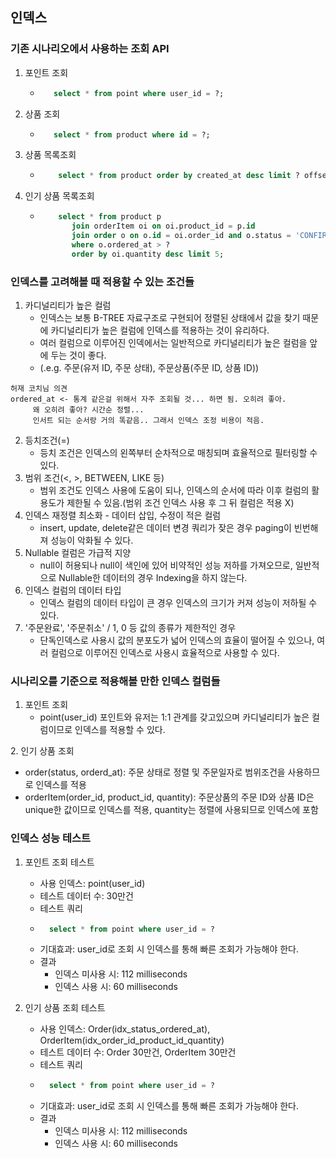 ## 인덱스

### 기존 시나리오에서 사용하는 조회 API

1. 포인트 조회
   - ```sql
        select * from point where user_id = ?;
        ```
2. 상품 조회
   - ```sql
        select * from product where id = ?;
        ```
3. 상품 목록조회
   - ```sql
         select * from product order by created_at desc limit ? offset ?;
        ```
4. 인기 상품 목록조회
   - ```sql
         select * from product p 
            join orderItem oi on oi.product_id = p.id
            join order o on o.id = oi.order_id and o.status = 'CONFIRM'
            where o.ordered_at > ?
            order by oi.quantity desc limit 5;
        ```

### 인덱스를 고려해볼 때 적용할 수 있는 조건들

1. 카디널리티가 높은 컬럼
   - 인덱스는 보통 B-TREE 자료구조로 구현되어 정렬된 상태에서 값을 찾기 때문에 카디널리티가 높은 컬럼에 인덱스를 적용하는 것이 유리하다.
   - 여러 컬럼으로 이루어진 인덱에서는 일반적으로 카디널리티가 높은 컬럼을 앞에 두는 것이 좋다.
   - (.e.g. 주문(유저 ID, 주문 상태), 주문상품(주문 ID, 상품 ID))
```text
허재 코치님 의견
ordered_at <- 통계 같은걸 위해서 자주 조회될 것... 하면 됨. 오히려 좋아.
     왜 오히려 좋아? 시간순 정렬...
     인서트 되는 순서랑 거의 똑같음.. 그래서 인덱스 조정 비용이 적음.
```
2. 등치조건(=)
   - 등치 조건은 인덱스의 왼쪽부터 순차적으로 매칭되며 효율적으로 필터링할 수 있다.
3. 범위 조건(<, >, BETWEEN, LIKE 등)
   - 범위 조건도 인덱스 사용에 도움이 되나, 인덱스의 순서에 따라 이후 컬럼의 활용도가 제한될 수 있음.(범위 조건 인덱스 사용 후 그 뒤 컬럼은 적용 X)
3. 인덱스 재정렬 최소화 - 데이터 삽입, 수정이 적은 컬럼 
   - insert, update, delete같은 데이터 변경 쿼리가 잦은 경우 paging이 빈번해져 성능이 악화될 수 있다.
4. Nullable 컬럼은 가급적 지양
   - null이 허용되나 null이 색인에 있어 비약적인 성능 저하를 가져오므로, 일반적으로 Nullable한 데이터의 경우 Indexing을 하지 않는다.
5. 인덱스 컬럼의 데이터 타입
   - 인덱스 컬럼의 데이터 타입이 큰 경우 인덱스의 크기가 커져 성능이 저하될 수 있다.
6. '주문완료', '주문취소' / 1, 0 등 값의 종류가 제한적인 경우
   - 단독인덱스로 사용시 값의 분포도가 넓어 인덱스의 효율이 떨어질 수 있으나, 여러 컬럼으로 이루어진 인덱스로 사용시 효율적으로 사용할 수 있다.


### 시나리오를 기준으로 적용해볼 만한 인덱스 컬럼들

1. 포인트 조회
   - point(user_id) 포인트와 유저는 1:1 관계를 갖고있으며 카디널리티가 높은 컬럼이므로 인덱스를 적용할 수 있다.

[//]: # (2. 주문 목록 조회)

[//]: # (   - order&#40;user_id, status&#41;: 두개의 칼럼을 포함한 쿼리 사용성을 고려하여 인덱스를 적용)
2. 인기 상품 조회
   - order(status, orderd_at): 주문 상태로 정렬 및 주문일자로 범위조건을 사용하므로 인덱스를 적용
   - orderItem(order_id, product_id, quantity): 주문상품의 주문 ID와 상품 ID은 unique한 값이므로 인덱스를 적용, quantity는 정렬에 사용되므로 인덱스에 포함

[//]: # (   - orderItem&#40;state, quantity desc&#41;: order by를 위해 상품의 판매량을 기준으로 정렬하므로 인덱스를 적용)


### 인덱스 성능 테스트

1. 포인트 조회 테스트
   - 사용 인덱스: point(user_id)
   - 테스트 데이터 수: 30만건
   - 테스트 쿼리
   - ```sql
       select * from point where user_id = ?
      ```
   - 기대효과: user_id로 조회 시 인덱스를 통해 빠른 조회가 가능해야 한다.
   - 결과
      - 인덱스 미사용 시: 112 milliseconds
      - 인덱스 사용 시: 60 milliseconds

2. 인기 상품 조회 테스트
   - 사용 인덱스: Order(idx_status_ordered_at), OrderItem(idx_order_id_product_id_quantity)
   - 테스트 데이터 수: Order 30만건, OrderItem 30만건
   - 테스트 쿼리
   - ```sql
       select * from point where user_id = ?
      ```
   - 기대효과: user_id로 조회 시 인덱스를 통해 빠른 조회가 가능해야 한다.
   - 결과
      - 인덱스 미사용 시: 112 milliseconds
      - 인덱스 사용 시: 60 milliseconds